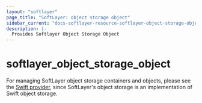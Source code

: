 ```yaml
---
layout: "softlayer"
page_title: "SoftLayer: object storage object"
sidebar_current: "docs-softlayer-resource-softlayer-object-storage-object"
description: |-
  Provides Softlayer Object Storage Object
---
```


# softlayer_object_storage_object

For managing SoftLayer object storage containers and objects, please see
the [Swift provider](/docs/providers/swift/index.html), since SoftLayer's object storage is an implementation of Swift object storage.